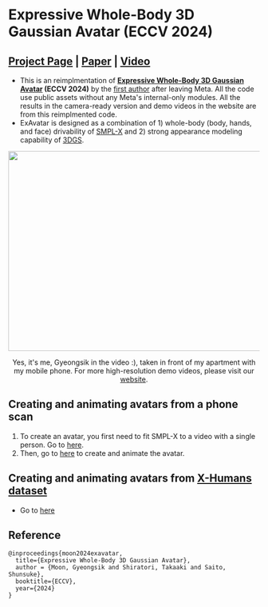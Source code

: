 # Expressive Whole-Body 3D Gaussian Avatar (ECCV 2024)

## [Project Page](https://mks0601.github.io/ExAvatar) | [Paper](https://arxiv.org/abs/2407.21686) | [Video](https://www.youtube.com/watch?v=GzXlAK-sBKY) 


* This is an reimplmentation of **[Expressive Whole-Body 3D Gaussian Avatar](https://mks0601.github.io/ExAvatar/) (ECCV 2024)** by the [first author](https://mks0601.github.io/) after leaving Meta. All the code use public assets without any Meta's internal-only modules. All the results in the camera-ready version and demo videos in the website are from this reimplmented code.
* ExAvatar is designed as a combination of 1) whole-body (body, hands, and face) drivability of [SMPL-X](https://smpl-x.is.tue.mpg.de/) and 2) strong appearance modeling capability of [3DGS](https://repo-sam.inria.fr/fungraph/3d-gaussian-splatting/).

<p align="middle">
<img src="assets/teaser_compressed.gif" width="960" height="400">
</p>
<p align="center">
Yes, it's me, Gyeongsik in the video :), taken in front of my apartment with my mobile phone.
For more high-resolution demo videos, please visit our <A href="https://mks0601.github.io/ExAvatar">website</A>.
</p>

## Creating and animating avatars from a phone scan
1. To create an avatar, you first need to fit SMPL-X to a video with a single person. Go to [here](./fitting/).
2. Then, go to [here](./avatar) to create and animate the avatar.

## Creating and animating avatars from [X-Humans dataset](https://skype-line.github.io/projects/X-Avatar/)
* Go to [here](https://github.com/mks0601/ExAvatar_RELEASE/blob/X-Humans/README.md)

## Reference
```
@inproceedings{moon2024exavatar,
  title={Expressive Whole-Body 3D Gaussian Avatar},
  author = {Moon, Gyeongsik and Shiratori, Takaaki and Saito, Shunsuke},  
  booktitle={ECCV},
  year={2024}
}

```
